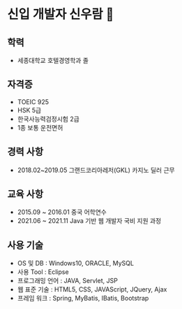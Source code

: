 # 신입 개발자 신우람 🌱


## 학력
- 세종대학교 호텔경영학과 졸


## 자격증
- TOEIC 925
- HSK 5급
- 한국사능력검정시험 2급
- 1종 보통 운전면허


## 경력 사항
- 2018.02~2019.05 그랜드코리아레저(GKL) 카지노 딜러 근무


## 교육 사항
- 2015.09 ~ 2016.01 중국 어학연수
- 2021.06 ~ 2021.11 Java 기반 웹 개발자 국비 지원 과정


## 사용 기술
- OS 및 DB : Windows10, ORACLE, MySQL 
- 사용 Tool : Eclipse
- 프로그래밍 언어 : JAVA, Servlet, JSP
- 웹 표준 기술 : HTML5, CSS, JAVAScript, JQuery, Ajax
- 프레임 워크 : Spring, MyBatis, IBatis, Bootstrap
 
<!--
**shinwr7/shinwr7** is a ✨ _special_ ✨ repository because its `README.md` (this file) appears on your GitHub profile.

Here are some ideas to get you started:

- 🔭 I’m currently working on ...
- 🌱 I’m currently learning ...
- 👯 I’m looking to collaborate on ...
- 🤔 I’m looking for help with ...
- 💬 Ask me about ...
- 📫 How to reach me: ...
- 😄 Pronouns: ...
- ⚡ Fun fact: ...
-->
